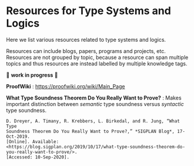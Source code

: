 # Resources for Type Systems and Logics

Here we list various resources related to type systems and logics.

Resources can include blogs, papers, programs and projects, etc. Resources are
not grouped by topic, because a resource can span multiple topics and thus
resources are instead labelled by multiple knowledge tags.

:construction: **work in progress** :construction:

**ProofWiki**
:   <https://proofwiki.org/wiki/Main_Page>

**What Type Soundness Theorem Do You Really Want to Prove?**
:   Makes important distinction between *semantic* type soundness versus
    *syntactic* type soundness.

    D. Dreyer, A. Timany, R. Krebbers, L. Birkedal, and R. Jung, “What Type
    Soundness Theorem Do You Really Want to Prove?,” *SIGPLAN Blog*, 17-Oct-2019.
    [Online]. Available:
    <https://blog.sigplan.org/2019/10/17/what-type-soundness-theorem-do-you-really-want-to-prove/>.
    [Accessed: 10-Sep-2020].
